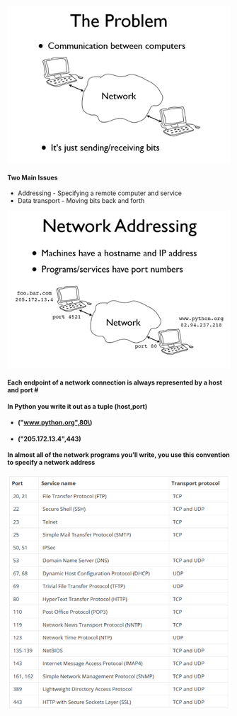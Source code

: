![](/assets/1.PNG)

#### Two Main Issues

* Addressing - Specifying a remote computer and service 
* Data transport - Moving bits back and forth

![](/assets/2.PNG)

#### Each endpoint of a network connection is always represented by a host and port \#  

#### In Python you write it out as a tuple \(host,port\)

* #### \("www.python.org",80\) 
* #### \("205.172.13.4",443\) 

#### In almost all of the network programs you’ll write, you use this convention to specify a network address



![](/assets/ports.PNG)

